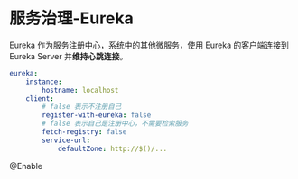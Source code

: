 # 服务治理-Eureka



Eureka 作为服务注册中心，系统中的其他微服务，使用 Eureka 的客户端连接到 Eureka Server 并**维持心跳连接**。

```yml
eureka:
	instance:
		hostname: localhost
	client:
		# false 表示不注册自己
		register-with-eureka: false
		# false 表示自己是注册中心，不需要检索服务 
		fetch-registry: false
		service-url:
			defaultZone: http://$()/...
```

@Enable























